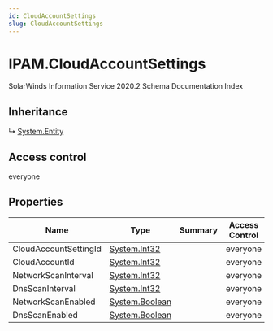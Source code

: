 ```yaml
---
id: CloudAccountSettings
slug: CloudAccountSettings
---
```


# IPAM.CloudAccountSettings

SolarWinds Information Service 2020.2 Schema Documentation Index

## Inheritance

↳ [System.Entity](./../System/Entity)

## Access control

everyone

## Properties

| Name | Type | Summary | Access Control |
| ------ | ------ | ------ | ------ |
| CloudAccountSettingId | [System.Int32](https://docs.microsoft.com/en-us/dotnet/api/system.int32) |  | everyone |
| CloudAccountId | [System.Int32](https://docs.microsoft.com/en-us/dotnet/api/system.int32) |  | everyone |
| NetworkScanInterval | [System.Int32](https://docs.microsoft.com/en-us/dotnet/api/system.int32) |  | everyone |
| DnsScanInterval | [System.Int32](https://docs.microsoft.com/en-us/dotnet/api/system.int32) |  | everyone |
| NetworkScanEnabled | [System.Boolean](https://docs.microsoft.com/en-us/dotnet/api/system.boolean) |  | everyone |
| DnsScanEnabled | [System.Boolean](https://docs.microsoft.com/en-us/dotnet/api/system.boolean) |  | everyone |

